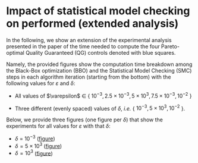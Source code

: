 # Impact of statistical model checking on performed (extended analysis)

In the following, we show an extension of the experimental analysis presented in the paper of the time needed to compute the four Pareto-optimal Quality Guaranteed (QG) controls denoted with blue squares.

Namely, the provided figures show the computation time breakdown among the Black-Box optimization (BBO) and the Statistical Model Checking (SMC) steps in each algorithm iteration (starting from the bottom) with the following values for $\varepsilon$ and $\delta$:

* All values of $\varepsilon\$ $\in$ { $10^{-3}, 2.5 \times 10^{-3}, 5 \times 10^{3}, 7.5 \times 10^{-3}, 10^{-2}$ }

* Three different (evenly spaced) values of $\delta$, *i.e.* { $10^{-3}, 5 \times 10^{3}, 10^{-2}$ }.


Below, we provide three figures (one figure per $\delta$) that show the experiments for all values for $\varepsilon$ with that $\delta$:

*  $\delta$ $=$ $10^{-3}$ ([figure](figures/additional_experiments_delta0.01.pdf))
*  $\delta = 5 \times 10^{3}$ ([figure](figures/additional_experiments_delta0.005.pdf))
*  $\delta = 10^{3}$ ([figure](figures/additional_experiments_delta0.001.pdf))



